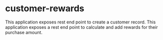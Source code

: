 # customer-rewards

This application exposes rest end point to create a customer record.
This application exposes a rest end point to calculate and add rewards for their purchase amount.
